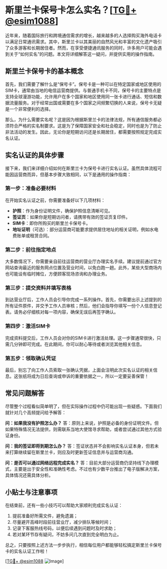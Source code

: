 # 斯里兰卡保号卡怎么实名？[[TG💪+ @esim1088](https://t.me/s/esim1088)]

近年来，随着国际旅行和跨境通信需求的增长，越来越多的人选择购买海外电话卡以满足日常通讯需求。其中，斯里兰卡以其美丽的自然风光和丰富的文化遗产吸引了众多游客和长期居住者。然而，在享受便捷通讯服务的同时，许多用户可能会遇到关于“如何实名”的问题。本文将详细解答这一疑问，并提供实用的操作指南。

## 斯里兰卡保号卡的基本概念

首先，我们需要了解什么是“保号卡”。保号卡是一种可以在特定国家或地区使用的SIM卡，通常由当地的电信运营商提供。与普通手机卡不同，保号卡的主要特点是支持全球漫游功能，允许用户在多个国家和地区使用同一张卡进行通话、短信和数据流量服务。对于经常出国或需要在多个国家之间频繁切换的人来说，保号卡无疑是一个非常便利的选择。

那么，为什么需要实名呢？这是因为根据斯里兰卡的法律法规，所有通信服务都必须符合严格的实名制要求。这是为了保障国家安全和社会稳定，同时也是为了防止非法活动的发生。因此，无论你是短期访问还是长期居住，都需要按照规定完成实名认证。

## 实名认证的具体步骤

接下来，我们来详细介绍如何在斯里兰卡为保号卡进行实名认证。虽然具体流程可能因运营商而异，但基本步骤大致相同，以下是通用的操作指南：

### 第一步：准备必要材料

在开始实名认证之前，你需要准备好以下几项材料：
- **护照**：作为身份证明文件，确保护照信息清晰可见。
- **签证页**：如果你是短期访问者，请携带有效的签证页复印件。
- **SIM卡**：即你所购买的斯里兰卡保号卡。
- **地址证明**（可选）：部分运营商可能要求提供居住地址的相关证明，例如水电费账单或租赁合同。

### 第二步：前往指定地点

大多数情况下，你需要亲自前往运营商的营业厅办理实名手续。建议提前通过官方网站查询最近的服务网点位置及营业时间，以免白跑一趟。此外，某些大型商场内也可能设有临时摊位，方便顾客现场咨询和办理业务。

### 第三步：提交资料并填写表格

到达营业厅后，工作人员会引导你完成一系列操作。首先，你需要出示上述提到的所有证件原件，并交予工作人员审核；然后，他们会指导你填写一份个人信息登记表。请务必仔细核对每一项内容，确保无误后再签字确认。

### 第四步：激活SIM卡

完成资料提交后，工作人员会对你的SIM卡进行激活处理。这一步骤通常很快，只需几分钟即可完成。在此期间，你可以耐心等待或者浏览其他相关信息。

### 第五步：领取确认凭证

最后，别忘了向工作人员索取一张确认凭据，上面会注明此次实名认证的相关信息。这张纸将成为日后查询或申诉的重要依据之一，所以一定要妥善保管！

## 常见问题解答

尽管整个过程看似简单明了，但在实际操作过程中仍可能出现一些疑惑。下面我们就针对几个高频提问给予解答：

**问：如果我没有护照怎么办？**
答：原则上来说，护照是必备的身份证明文件。但如果特殊情况无法提供，则需联系当地大使馆寻求帮助，或者尝试通过其他方式验证身份。

**问：我的签证即将到期怎么办？**
答：签证状态并不会影响实名认证本身，但若未来打算继续留在斯里兰卡，则应及时更新签证信息并与运营商沟通。

**问：是否可以通过网络远程完成实名？**
答：目前大部分运营商仍坚持线下办理模式，主要是出于安全性和准确性考虑。不过也有少数平台推出了电子版解决方案，具体情况还需具体分析。

## 小贴士与注意事项

在结束前，还有一些小技巧可以帮助大家顺利完成实名认证：
1. 提前准备好所需文件，避免遗漏；
2. 尽量避开高峰时段前往营业厅，减少排队等候时间；
3. 记录下客服热线号码，以便后续遇到问题时及时求助；
4. 若对某环节存有疑问，不妨多问几次直到完全明白为止。

总之，只要按照上述方法一步步执行，相信每位用户都能够轻松搞定斯里兰卡保号卡的实名认证工作啦！

[[TG💪+ @esim1088](https://t.me/s/esim1088) ![Image](https://i.postimg.cc/4NQfJmqS/Snipaste-2025-05-13-00-14-12.png)]